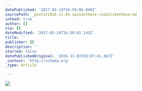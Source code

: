```yaml
---
datePublished: '2017-02-14T16:50:06.840Z'
sourcePath: _posts/2016-11-01-spinonthese-roadslikethese.md
inFeed: true
author: []
via: {}
dateModified: '2017-02-14T16:50:02.145Z'
title: ''
publisher: {}
description: ''
starred: false
datePublishedOriginal: '2016-11-03T20:07:41.367Z'
_context: 'http://schema.org'
_type: Article

---
```

![](https://the-grid-user-content.s3-us-west-2.amazonaws.com/1cb03203-0fa4-4cb8-a149-a4ac2b5fc360.jpg)